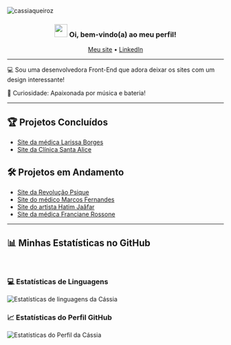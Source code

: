 <!-- Visualizações do Perfil -->
<p align="left"> <img src="https://komarev.com/ghpvc/?username=cassiaqueiroz&label=Profile%20views&color=a999e2&style=flat" alt="cassiaqueiroz" /> </p>

<!-- Título e Saudação -->
<h3 align="center"><img src="https://images.emojiterra.com/google/noto-emoji/animated-emoji/1f44b-1f3fb.gif" width="30px"> Oi, bem-vindo(a) ao meu perfil!</h3>

<p align="center">
  <a href="https://cassiaqueirozcodelab.com.br">Meu site</a> •
  <a href="https://www.linkedin.com/in/cassia-queiroz/">LinkedIn</a>
</p>

<!-- Sobre Mim -->
---
💻 Sou uma desenvolvedora Front-End que adora deixar os sites com um design interessante!

🥁 Curiosidade: Apaixonada por música e bateria! 

---

<!-- Seção de Projetos -->
## 🏆 Projetos Concluídos
- [Site da médica Larissa Borges](https://dralarissaborges.com.br)
- [Site da Clínica Santa Alice](https://cassiaqueiroz.github.io/clinica-santa-alice/)

## 🛠️ Projetos em Andamento
- [Site da Revolução Psique](https://cassiaqueiroz.github.io/modelo/)
- [Site do médico Marcos Fernandes](https://drmarcosfernandes.com)
- [Site do artista Hatim Jaâfar](https://e-commerce-done-delta.vercel.app/) 
- [Site da médica Franciane Rossone](https://cassiaqueiroz.github.io/dra-franciane-rossone/)

---

<!-- Estatísticas do GitHub -->
## 📊 Minhas Estatísticas no GitHub 
<br/>

### 💻 Estatísticas de Linguagens
![Estatísticas de linguagens da Cássia](https://github-readme-stats.vercel.app/api/top-langs?username=cassiaqueiroz&langs_count=10&show_icons=true&locale=pt-br&layout=compact&theme=light&title_color=8b53fe)

<!-- ### 🔥 Estatísticas de Streak
![Estatísticas de Streak da Cássia](https://github-readme-streak-stats.herokuapp.com/?user=cassiaqueiroz&theme=light&title_color=8b53fe&currStreakLabel=a999e2) -->

### 📈 Estatísticas do Perfil GitHub
![Estatísticas do Perfil da Cássia](https://github-readme-stats.anuraghazra1.vercel.app/api?username=cassiaqueiroz&show_icons=true&theme=light&title_color=8b53fe)
